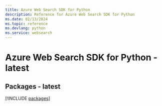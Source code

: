 ```yaml
---
title: Azure Web Search SDK for Python
description: Reference for Azure Web Search SDK for Python
ms.date: 02/13/2024
ms.topic: reference
ms.devlang: python
ms.service: websearch
---
```

# Azure Web Search SDK for Python - latest
## Packages - latest
[!INCLUDE [packages](web-search-index.md)]